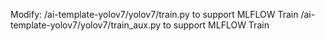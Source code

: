 Modify:
/ai-template-yolov7/yolov7/train.py to support MLFLOW Train
/ai-template-yolov7/yolov7/train_aux.py to support MLFLOW Train